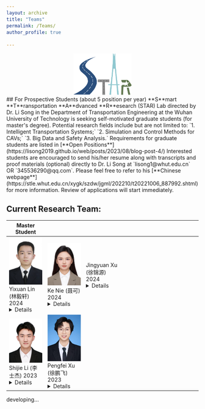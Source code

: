 ```yaml
---
layout: archive
title: "Teams"
permalink: /Teams/
author_profile: true

---
```

<div style="text-align: center">
    <img src="../images/STAR_LOGO.png"  alt="STAR Lab" width="30%" height="auto"/>
</div>
## For Prospective Students (about 5 position per year)
**S**mart **T**ransportation **A**dvanced **R**esearch (STAR) Lab directed by Dr. Li Song in the Department of Transportation Engineering at the Wuhan University of Technology is seeking self-motivated graduate students (for master's degree). Potential research fields include but are not limited to: `1. Intelligent Transportation Systems;` `2. Simulation and Control Methods for CAVs;` `3. Big Data and Safety Analysis.`
Requirements for graduate students are listed in [**Open Positions**](https://lisong2019.github.io/web/posts/2023/08/blog-post-4/)
Interested students are encouraged to send his/her resume along with transcripts and proof materials (optional) directly to Dr. Li Song at `lisong1@whut.edu.cn` OR `345536290@qq.com`. 
Please feel free to refer to his [**Chinese webpage**](https://stle.whut.edu.cn/xygk/szdw/jgml/202210/t20221006_887992.shtml) for more information. Review of applications will start immediately.


## Current Research Team:
<table style="width:100%">
  <thead>
		<tr>
			<th width="20%">Master Student</th>
			<th width="20%"></th>
			<th width="20%"></th>
			<th width="20%"></th>
			<th width="20%"></th>
			<!-- <th width="2%">Year</th>
			<th width="20%">Journal/Proceedings</th>  -->
		</tr>
    </thead>
<tbody>
<tr id="2024" class="entry">
<td>
        <div class="polaroid">
        <img src="../images/stud/linyixuan2024.jpg" width="600" class="research_img">
        <div class="container">
        	Yixuan Lin (林毅轩) 2024 <details><summary>Details</summary>
		* 2024 本科优秀毕设<br>
		* 2024 发明专利申请2项<br>
		* 2023年获第十五届全国大学生数学竞赛二等奖<br>
		* 2021、2022、2023年获校三等奖学金、优秀学生干部、三好学生、优秀团员<br>
		* 2022年全国大学生数学建模竞赛省一等奖<br>
		* 第十六届全国大学生先进成图技术竞赛道桥类省赛二等奖、国赛个人赛二等奖、团体赛二等奖第一名<br>
		* 第十四届华中杯大学生数学建模挑战赛二等奖<br>
		</details>  
        </div>
        </div>
</td>
<td>
        <div class="polaroid">
          <img src="../images/stud/nieke2024.jpg" width="600" class="research_img">
          <div class="container">
          	Ke Nie (聂可) 2024 <details><summary>Details</summary>
		2021年、2022年、2023年校三等奖学金，“校三好学生”称号<br>
		2024年“优秀毕业生”称号<br>
		全国第一届高校数智化商业决策创新大赛全国一等奖<br>
		第十八届全国大学生交通运输科技大赛校级一等奖
		</details>  
          </div>
        </div>
</td>
<td> 
<div class="polaroid">
<!--           <img src="../images/stud/nieke2024.jpg" width="600" class="research_img"> -->
          <div class="container">
          	Jingyuan Xu (徐锦源) 2024<details><summary>Details</summary>
		</details>  
          </div>
        </div>

</td>
<td> </td>
<td> </td>
</tr>

<tr id="2023" class="entry">
<td>
        <!-- <img src="../images/research/cui2020establishing.png" width="600" class="single_img"> -->
<div class="polaroid">
<img src="../images/stud/shijie_li.jpg" width="600" class="research_img">
	<div class="container">
		Shijie Li (李士杰) 2023 <details><summary>Details</summary>
		2023 第二十届中国研究生数学建模竞赛二等奖<br>
		2023-2024 发明专利申请2项<br>
		2024 世界交通运输大会(WTC2024)推荐论文.<br>
		2023 研究生学校奖学金一等奖<br>
		</details>  	  
	</div>
</div>
</td>
<td>
	<div class="polaroid">
	<img src="../images/stud/pengfei_xu.jpg" width="600" class="research_img">
	<div class="container">
		Pengfei Xu (徐鹏飞) 2023 <details><summary>Details</summary>
		2024 COTA2024会议论文<br>
		</details>  
	</div>
	</div>
</td>
<td> </td>
<td> </td>
<td> </td>
</tr>
<!-- 	<tr id="det_lishijie" class="Details1 noshow">
          <td colspan="4"><b>Details</b>: ...TBD....</td>
        </tr>
	<tr id="det_xupengfei" class="Details2 noshow">
          <td colspan="4"><b>Details</b>: ...TBD2....</td>
        </tr> -->

	
	
 </tbody>
</table>


developing...





